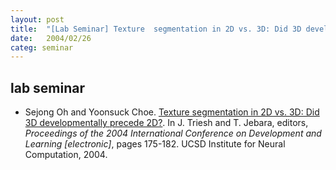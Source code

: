 ```yaml
---
layout: post
title:  "[Lab Seminar] Texture  segmentation in 2D vs. 3D: Did 3D developmentally precede 2D?"
date:   2004/02/26
categ: seminar
---
```



 
 



<h2>lab seminar</h2>
<!-- BEGIN BIBLIOGRAPHY references -->
<!--
    DO NOT MODIFY THIS BIBLIOGRAPHY BY HAND!  IT IS MAINTAINED AUTOMATICALLY!
    YOUR CHANGES WILL BE LOST THE NEXT TIME IT IS UPDATED!
--> 
<!-- Generated by: /home/yschoe/nn/tex/bib2html/bib2html -d references bib2html.aux bib2html.tmp -->
<UL>

<!-- Authors: Sejong Oh and Yoonsuck Choe -->
<LI><A NAME="oh:icdl04">Sejong</A> Oh and Yoonsuck Choe.
<A HREF="http://faculty.cs.tamu.edu/choe/ftp/publications/oh.icdl04.pdf">Texture
  segmentation in 2D vs. 3D: Did 3D developmentally precede 2D?</A>.
In J.&nbsp;Triesh and T.&nbsp;Jebara, editors, <CITE>Proceedings of the 2004
  International Conference on Development and Learning [electronic]</CITE>,
  pages 175-182. UCSD Institute for Neural Computation, 2004.

</LI></UL>

<!-- END BIBLIOGRAPHY references -->


 

